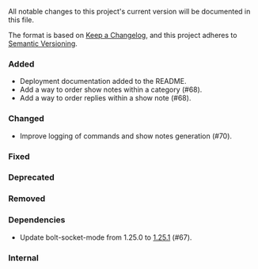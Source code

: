 All notable changes to this project's current version will be documented in this file.

The format is based on [Keep a Changelog](https://keepachangelog.com/en/1.0.0/), and this project adheres
to [Semantic Versioning](https://semver.org/spec/v2.0.0.html).

### Added

- Deployment documentation added to the README.
- Add a way to order show notes within a category (#68).
- Add a way to order replies within a show note (#68).

### Changed

- Improve logging of commands and show notes generation (#70).

### Fixed

### Deprecated

### Removed

### Dependencies

- Update bolt-socket-mode from 1.25.0 to [1.25.1](https://github.com/slackapi/java-slack-sdk/releases/tag/v1.25.1) (#67).

### Internal
